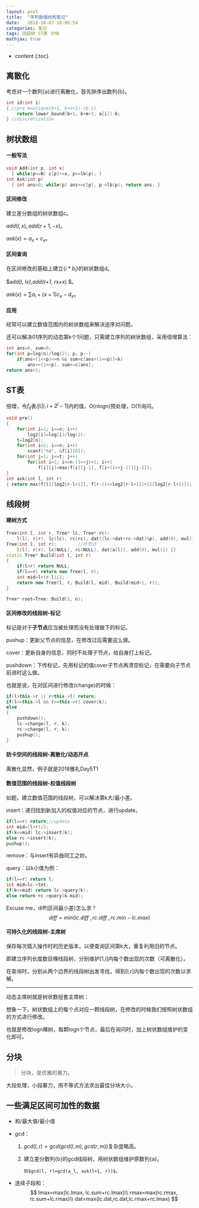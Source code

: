 ```yaml
---
layout: post
title:  "序列数据结构笔记"
date:   2018-10-07 18:06:54
categories: 笔记
tags: 线段树 ST表 分块
mathjax: true
---
```

* content
{:toc}
## 离散化

考虑对一个数列{a}进行离散化，首先排序出数列{b}。

```cpp
int id(int i)
{ //pre m=unique(b+1, b+n+1)-(b-1)
    return lower_bound(b+1, b+m+1, a[i])-b;
} //discretization
```

<!-- more -->


## 树状数组

#### 一般写法

```cpp
void Add(int p, int x)
  { while(p<=N) c[p]+=x, p+=lb(p); }
int Ask(int p) 
  { int ans=0; while(p) ans+=c[p], p-=lb(p); return ans; }
```

#### 区间修改

建立差分数组的树状数组c。

$add(l, x), add(r+1, -x)$。

$ask(x)=a_x+c_x$。

#### 区间查询

在区间修改的基础上建立$\{i*b_i\}$的树状数组d。

$add(l, l*x),add(r+1, r*x+x) $。

$ask(x)=\sum a_i+(x+1)c_x-d_x$。

#### 应用

经常可以建立数值范围内的树状数组来解决逆序对问题。

还可以解决01序列的动态第k个1问题，只需建立序列的树状数组，采用倍增算法：

```cpp
int ans=0, sum=0;
for(int p=log(n)/log(2); p; p--)
    if(ans+(1<<p)<=n && sum+c[ans+(1<<p)]<k)
        ans+=(1<<p), sum+=c[ans];
return ans+1;
```

## ST表

倍增，令$f_{ij}$表示$[i,i+2^j-1]$内的值，O(nlogn)预处理，O(1)询问。

```cpp
void pre()
{
    for(int i=1; i<=n; i++)
        log2[i]=log(i)/log(2);
    t=log2[n];
    for(int i=1; i<=n; i++)
        scanf("%d", &f[i][0]);
    for(int j=1; j<=t; j++)
        for(int i=1; i<=n-(1<<j)+1; i++)
            f[i][j]=max(f[i][j-1], f[i+(1<<j-1)][j-1]);
}
int ask(int l, int r)
{ return max(f[l][log2[r-l+1]], f[r-(1<<log2[r-l+1])+1][log2[r-l+1]]); }
```


## 线段树

#### 建树方式

```cpp
Tree(int l, int r, Tree* lc, Tree* rc):
    l(l), r(r), lc(lc), rc(rc), dat((lc->dat+rc->dat)%p), add(0), mul(1) {}
Tree(int l, int r):        //叶节点
    l(l), r(r), lc(NULL), rc(NULL), dat(a[l]), add(0), mul(1) {}
static Tree* Build(int l, int r)
{
    if(l>r) return NULL;
    if(l==r) return new Tree(l, r);
    int mid=l+(r-l)/2;
    return new Tree(l, r, Build(l, mid), Build(mid+1, r));
}

Tree* root=Tree::Build(1, n);
```

#### 区间修改的线段树-标记

标记是对于**子节点**应当被处理而没有处理做下的标记。

pushup：更新父节点的信息，在修改过后需要这么做。

cover：更新自身的信息，同时不处理子节点，给自身打上标记。

pushdown：下传标记，先用标记的值cover子节点再清空标记，在需要向子节点前进时这么做。

也就是说，在对区间进行修改(change)的时候：

```cpp
if(l>this->r || r<this->l) return;
if(l<=this->l && r>=this->r) cover(k);
else
{
    pushdown();
    lc->change(l, r, k);
    rc->change(l, r, k);
    pushup(); 
}
```

#### 防卡空间的线段树-离散化/动态开点

离散化显然，例子就是2018雅礼Day5T1

#### 数值范围的线段树-权值线段树

如题，建立数值范围的线段树，可以解决第k大/最小差。

insert：递归找到新加入的权值对应的节点，进行update。

```cpp
if(l==r) return;//update
int mid=(l+r)/2;
if(k<=mid) lc->insert(k);
else rc->insert(k);
pushup();
```

remove：与insert有异曲同工之妙。

query：以k小值为例：

```cpp
if(l==r) return l;
int mid=lc->tot;
if(k<=mid) return lc->query(k);
else return rc->query(k-mid);
```

Excuse me，diff(区间最小差)怎么求？
$$
diff=min(lc.diff~, rc.diff~, rc.min-lc.max)
$$

#### 可持久化的线段树-主席树

保存每次插入操作时的历史版本，以便查询区间第k大，重复利用旧的节点。

即建立序列长度数目棵线段树，分别维护[1,i]内每个数出现的次数（可离散化）。

在查询时，分别从两个边界的线段树出发寻找，得到[l,r]内每个数出现的次数以求解。

---

动态主席树就是树状数组套主席树：

想象一下，树状数组上的每个点对应一颗线段树，在修改的时候我们按照树状数组的方式进行修改。

也就是修改logn棵树，每颗logn个节点，最后在询问时，加上树状数组维护的变化即可。

## 分块

> 分块，是优雅的暴力。

大段处理，小段暴力，用不等式方法求出最佳分块大小。

## 一些满足区间可加性的数据

* 和/最大值/最小值

* gcd：

  1. $gcd(l, r)=gcd(gcd(l,m), gcd(r, m))$复杂度略高。

  2. 建立差分数列{b}的gcd线段树，用树状数组维护原数列{a}。

         则$gcd(l, r)=gcd(a_l, ask(l+1, r))$。

* 连续子段和：
  $$
  lmax=max(lc.lmax, lc.sum+rc.lmax)\\
  rmax=max(rc.rmax, rc.sum+lc.rmax)\\
  dat=max(lc.dat,rc.dat,lc.rmax+rc.lmax)
  $$








